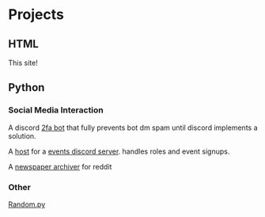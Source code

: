 # Projects

## HTML

This site!

## Python

### Social Media Interaction

A discord [2fa bot](https://github.com/boehs/verifly) that fully prevents bot dm spam until discord implements a solution.

A [host](https://github.com/boehs/gaming-events-host) for a [events discord server](https://discord.gg/gTuwA7X8dV). handles roles and event signups.

A [newspaper archiver](https://github.com/boehs/redditarchive) for reddit 

### Other

[Random.py](https://github.com/boehs/random.py)